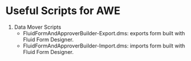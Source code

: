 # Useful Scripts for AWE

1. Data Mover Scripts
    - FluidFormAndApproverBuilder-Export.dms: exports form built with Fluid Form Designer.
    - FluidFormAndApproverBuilder-Import.dms: imports form built with Fluid Form Designer.